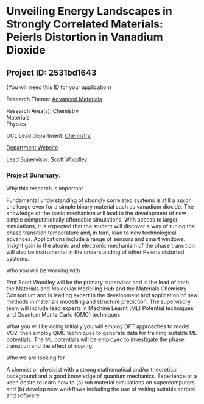 # Unveiling Energy Landscapes in Strongly Correlated Materials: Peierls Distortion in Vanadium Dioxide

## Project ID: **2531bd1643**
(You will need this ID for your application)

Research Theme: [Advanced Materials](../themes/advanced-materials.md)

Research Area(s):
Chemistry<br />Materials<br />Physics

UCL Lead department: [Chemistry](../departments/chemistry.md)

[Department Website](https://www.ucl.ac.uk/chemistry)

Lead Supervisor: [Scott Woodley](https://profiles.ucl.ac.uk/7926)

### Project Summary:

Why this research is important

Fundamental understanding of strongly correlated systems is still a major challenge even for a simple binary material such as vanadium dioxide. The knowledge of the basic mechanism will lead to the development of new simple computationally affordable simulations. With access to larger simulations, it is expected that the student will discover a way of tuning the phase transition temperature and, in turn, lead to new technological advances. Applications include a range of sensors and smart windows. Insight gain in the atomic and electronic mechanism of the phase transition will also be instrumental in the understanding of other Peierls distorted systems.  

Who you will be working with

Prof Scott Woodley will be the primary supervisor and is the lead of both the Materials and Molecular Modelling Hub and the Materials Chemistry Consortium and is leading expert in the development and application of new methods in materials modelling and structure prediction. The supervisory team will include lead experts in Machine Learnt (ML) Potential techniques and Quantum Monte Carlo (QMC) techniques. 

What you will be doing
Initially you will employ DFT approaches to model VO2, then employ QMC techniques to generate data for training suitable ML potentials. The ML potentials will be employed to investigate the phase transition and the effect of doping. 

Who we are looking for

A chemist or physicist with a strong mathematical and/or theoretical background and a good knowledge of quantum mechanics. Experience or a keen desire to learn how to (a) run material simulations on supercomputers and (b) develop new workflows including the use of writing suitable scripts and software.
